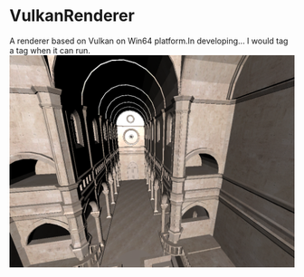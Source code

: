 # VulkanRenderer
A renderer based on Vulkan on Win64 platform.In developing...
I would tag a tag when it can run.
![](https://github.com/Aix3D/VulkanRenderer/blob/master/33333.png)
